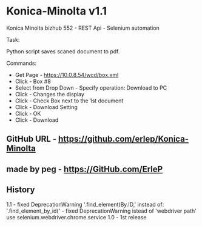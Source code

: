 # Konica-Minolta v1.1

Konica Minolta bizhub 552 - REST Api - Selenium automation

Task:

Python script saves scaned document to pdf.

Commands:

- Get Page - <https://10.0.8.54/wcd/box.xml>
- Click - Box #8
- Select from Drop Down - Specify operation: Download to PC
- Click - Changes the display
- Click - Check Box next to the 1st document
- Click - Download Setting
- Click - OK
- Click - Download

## GitHub URL - <https://github.com/erlep/Konica-Minolta>

## made by peg - <https://GitHub.com/ErleP>

## History
1.1 - fixed DeprecationWarning '.find_element(By.ID,'   instead of: '.find_element_by_id('
    - fixed DeprecationWarning istead of 'webdriver path' use selenium.webdriver.chrome.service
1.0 - 1st release